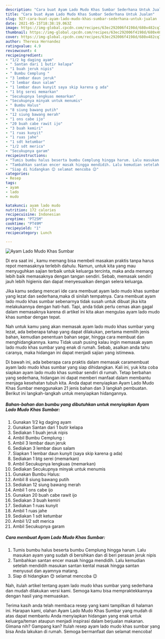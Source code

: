 ```yaml
---
description: "Cara buat Ayam Lado Mudo Khas Sumbar Sederhana Untuk Jualan"
title: "Cara buat Ayam Lado Mudo Khas Sumbar Sederhana Untuk Jualan"
slug: 927-cara-buat-ayam-lado-mudo-khas-sumbar-sederhana-untuk-jualan
date: 2021-05-15T18:38:19.063Z
image: https://img-global.cpcdn.com/recipes/63ec292006f4198d/680x482cq70/ayam-lado-mudo-khas-sumbar-foto-resep-utama.jpg
thumbnail: https://img-global.cpcdn.com/recipes/63ec292006f4198d/680x482cq70/ayam-lado-mudo-khas-sumbar-foto-resep-utama.jpg
cover: https://img-global.cpcdn.com/recipes/63ec292006f4198d/680x482cq70/ayam-lado-mudo-khas-sumbar-foto-resep-utama.jpg
author: Theresa Hernandez
ratingvalue: 4.9
reviewcount: 4
recipeingredient:
- "1/2 kg daging ayam"
- " Santan dari 1 butir kelapa"
- "1 buah jeruk nipis"
- " Bumbu Cemplung "
- "3 lembar daun jeruk"
- "3 lembar daun salam"
- "1 lembar daun kunyit saya skip karena g ada"
- "1 btg serei memarkan"
- "Secukupnya lengkuas memarkan"
- "Secukupnya minyak untuk menumis"
- " Bumbu Halus"
- "8 siung bawang putih"
- "12 siung bawang merah"
- "1 ons cabe ijo"
- "20 buah cabe rawit ijo"
- "3 buah kemiri"
- "1 ruas kunyit"
- "1 ruas jahe"
- "1 sdt ketumbar"
- "1/2 sdt merica"
- "Secukupnya garam"
recipeinstructions:
- "Tumis bumbu halus beserta bumbu Cemplung hingga harum. Lalu masukan ayam yang sudah di bersihkan dan di beri perasan jeruk nipis"
- "Tambahkan santan encer masak hingga mendidih. Lalu kemudian setelah mendidih masukan santan kental masak hingga santan menyusut dan ayamnya matang."
- "Siap di hidangkan 😊 selamat mencoba 😉"
categories:
- Resep
tags:
- ayam
- lado
- mudo

katakunci: ayam lado mudo 
nutrition: 172 calories
recipecuisine: Indonesian
preptime: "PT25M"
cooktime: "PT49M"
recipeyield: "1"
recipecategory: Lunch

---
```



![Ayam Lado Mudo Khas Sumbar](https://img-global.cpcdn.com/recipes/63ec292006f4198d/680x482cq70/ayam-lado-mudo-khas-sumbar-foto-resep-utama.jpg)

Di era  saat ini , kamu memang bisa membeli masakan praktis tanpa harus repot memasaknya terlebih dahulu. Namun, untuk kita yang mau menyuguhkan sajian terbaik untuk keluarga tercinta, maka anda memang lebih baik memasaknya dengan tangan sendiri. Sebab, memasak sendiri jauh lebih higienis dan dapat menyesuaikan dengan selera keluarga.

Jika kamu sedang mencari ide cara membuat ayam lado mudo khas sumbar yang lezat dan sederhana,maka di sinilah tempatnya. Cara membuat ayam lado mudo khas sumbar  sebenarnya tidak susah untuk dibuat jika kita melakukannya dengan hati-hati. Tapi, anda tidak perlu cemas akan gagal dalam memasaknya 
karena di artikel ini kita akan mengulas ayam lado mudo khas sumbar dengan tepat.  



Nah untuk kamu yang akan memasak ayam lado mudo khas sumbar yang lezat, ada beberapa tahap yang dapat dilakukan, pertama memilih jenis bahan, kemudian penentuan bahan segar, hingga cara membuat dan menghidangkannya. kamu Tidak usah pusing kalau ingin memasak ayam lado mudo khas sumbar yang enak di rumah. Sebab, asalkan anda  tahu caranya, maka hidangan ini dapat menjadi sajian yang istimewa.

Di bawah ini, ada beberapa cara praktis  dalam memasak caramembuat ayam lado mudo khas sumbar yang siap dihidangkan. Kali ini, yuk kita coba siapkan ayam lado mudo khas sumbar sendiri di rumah. Tetap berbahan yang sederhana, hidangan ini dapat memberi manfaat dalam membantu menjaga kesehatan tubuh kita. Anda dapat menyiapkan Ayam Lado Mudo Khas Sumbar menggunakan 21 jenis bahan dan 3 langkah pembuatan. Berikut ini langkah-langkah untuk menyiapkan hidangannya.

<!--inarticleads1-->

##### Bahan-bahan dan bumbu yang dibutuhkan untuk menyiapkan Ayam Lado Mudo Khas Sumbar:

1. Gunakan 1/2 kg daging ayam
1. Gunakan  Santan dari 1 butir kelapa
1. Sediakan 1 buah jeruk nipis
1. Ambil  Bumbu Cemplung :
1. Ambil 3 lembar daun jeruk
1. Sediakan 3 lembar daun salam
1. Siapkan 1 lembar daun kunyit (saya skip karena g ada)
1. Sediakan 1 btg serei (memarkan)
1. Ambil Secukupnya lengkuas (memarkan)
1. Sediakan Secukupnya minyak untuk menumis
1. Gunakan  Bumbu Halus:
1. Ambil 8 siung bawang putih
1. Sediakan 12 siung bawang merah
1. Ambil 1 ons cabe ijo
1. Gunakan 20 buah cabe rawit ijo
1. Sediakan 3 buah kemiri
1. Sediakan 1 ruas kunyit
1. Ambil 1 ruas jahe
1. Sediakan 1 sdt ketumbar
1. Ambil 1/2 sdt merica
1. Ambil Secukupnya garam




<!--inarticleads2-->

##### Cara membuat Ayam Lado Mudo Khas Sumbar:

1. Tumis bumbu halus beserta bumbu Cemplung hingga harum. Lalu masukan ayam yang sudah di bersihkan dan di beri perasan jeruk nipis
1. Tambahkan santan encer masak hingga mendidih. Lalu kemudian setelah mendidih masukan santan kental masak hingga santan menyusut dan ayamnya matang.
1. Siap di hidangkan 😊 selamat mencoba 😉




Nah, itulah artikel tentang  ayam lado mudo khas sumbar  yang sederhana dan mudah dilakukan versi kami. Semoga kamu bisa mempraktekkannya dengan hasil yang memuaskan. 

Terima kasih anda telah membaca resep yang kami tampilkan di halaman ini. Harapan kami, olahan  Ayam Lado Mudo Khas Sumbar yang mudah di atas dapat membantu Anda menyiapkan hidangan yang enak untuk keluarga/teman ataupun menjadi inspirasi dalam berjualan makanan. Gimana nih? Gampang kan? Itulah resep ayam lado mudo khas sumbar yang bisa Anda lakukan di rumah. Semoga bermanfaat dan selamat mencoba!

